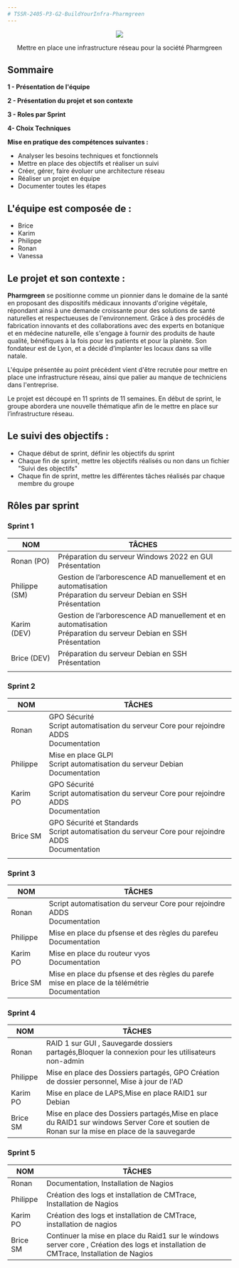 ```yaml
---
# TSSR-2405-P3-G2-BuildYourInfra-Pharmgreen
---
```


<p align="center">
<img align="center" src="https://github.com/WildCodeSchool/TSSR-2405-P3-G2-BuildYourInfra-Pharmgreen/blob/main/S9/Annexes/Logo_PG.png">

<p align="center"> Mettre en place une infrastructure réseau pour la société Pharmgreen
</p>

## Sommaire

**1 - Présentation de l'équipe**

**2 - Présentation du projet et son contexte**

**3 - Roles par Sprint**

**4-  Choix Techniques**

**Mise en pratique des compétences suivantes :**

- Analyser les besoins techniques et fonctionnels
- Mettre en place des objectifs et réaliser un suivi
- Créer, gérer, faire évoluer une architecture réseau
- Réaliser un projet en équipe
- Documenter toutes les étapes

## L'équipe est composée de :

- Brice
- Karim
- Philippe
- Ronan
- Vanessa

## Le projet et son contexte :

**Pharmgreen** se positionne comme un pionnier dans le domaine de la santé en proposant des dispositifs médicaux innovants d'origine végétale, répondant ainsi à une demande croissante pour des solutions de santé naturelles et respectueuses de l'environnement. Grâce à des procédés de fabrication innovants et des collaborations avec des experts en botanique et en médecine naturelle, elle s'engage à fournir des produits de haute qualité, bénéfiques à la fois pour les patients et pour la planète. Son fondateur est de Lyon, et a décidé d’implanter les locaux dans sa ville natale.

L'équipe présentée au point précédent vient d'être recrutée pour mettre en place une infrastructure réseau, ainsi que palier au manque de techniciens dans l'entreprise.

Le projet est découpé en 11 sprints de 11 semaines.
En début de sprint, le groupe abordera une nouvelle thématique afin de le mettre en place sur l’infrastructure réseau.

## Le suivi des objectifs :

 - Chaque début de sprint, définir les objectifs du sprint
 - Chaque fin de sprint, mettre les objectifs réalisés ou non dans un fichier "Suivi des objectifs"
 - Chaque fin de sprint, mettre les différentes tâches réalisés par chaque membre du groupe


## Rôles par sprint
### Sprint 1

| NOM      | TÂCHES                                                              |
|----------|---------------------------------------------------------------------|
| Ronan  (PO)  | Préparation du serveur Windows 2022 en GUI<br>Présentation          |
| Philippe (SM) | Gestion de l’arborescence AD manuellement et en automatisation<br>Préparation du serveur Debian en SSH<br>Présentation |
| Karim  (DEV)  | Gestion de l’arborescence AD manuellement et en automatisation<br>Préparation du serveur Debian en SSH<br>Présentation |
| Brice  (DEV)  | Préparation du serveur Debian en SSH<br>Présentation                |
                                                         |

### Sprint 2

| NOM      | TÂCHES                                                              |
|----------|---------------------------------------------------------------------|
| Ronan    | GPO Sécurité<br>Script automatisation du serveur Core pour rejoindre ADDS<br>Documentation |         |
| Philippe | Mise en place GLPI<br> Script automatisation du serveur Debian <br>Documentation|
| Karim  PO  |GPO Sécurité<br>Script automatisation du serveur Core pour rejoindre ADDS<br>Documentation|
| Brice  SM  | GPO Sécurité et Standards<br>Script automatisation du serveur Core pour rejoindre ADDS<br>Documentation             |
                                                      |

### Sprint 3

| NOM      | TÂCHES                                                              |
|----------|---------------------------------------------------------------------|
| Ronan    | Script automatisation du serveur Core pour rejoindre ADDS<br>Documentation |         |
| Philippe |Mise en place du pfsense et des règles du parefeu<br> Documentation|
| Karim  PO  |Mise en place du routeur vyos<br>Documentation|
| Brice  SM  | Mise en place du pfsense et des règles du parefe<br>mise en place de la télémétrie<br>Documentation             |                                                       |


### Sprint 4

| NOM      | TÂCHES                                                              |
|----------|---------------------------------------------------------------------|
| Ronan    | RAID 1 sur GUI , Sauvegarde dossiers partagés,Bloquer la connexion pour les utilisateurs non-admin  |         |
| Philippe | Mise en place des Dossiers partagés, GPO Création de dossier personnel, Mise à jour de l'AD|
| Karim  PO  |Mise en place de LAPS,Mise en place RAID1 sur Debian |
| Brice  SM  | Mise en place des Dossiers partagés,Mise en place du RAID1 sur windows Server Core et soutien de Ronan sur la mise en place de la sauvegarde              |


### Sprint 5

| NOM      | TÂCHES                                                              |
|----------|---------------------------------------------------------------------|
| Ronan    | Documentation, Installation de Nagios |         |
| Philippe | Création des logs et installation de CMTrace, Installation de Nagios |
| Karim  PO  |Création des logs et installation de CMTrace, installation de nagios |
| Brice  SM  | Continuer la mise en place du Raid1 sur le windows server core , Création des logs et installation de CMTrace, Installation de Nagios            |
